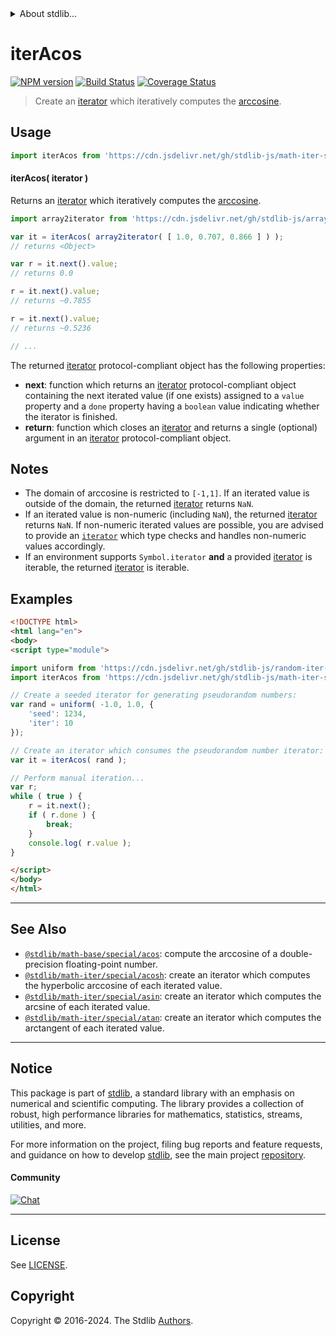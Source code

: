 <!--

@license Apache-2.0

Copyright (c) 2020 The Stdlib Authors.

Licensed under the Apache License, Version 2.0 (the "License");
you may not use this file except in compliance with the License.
You may obtain a copy of the License at

   http://www.apache.org/licenses/LICENSE-2.0

Unless required by applicable law or agreed to in writing, software
distributed under the License is distributed on an "AS IS" BASIS,
WITHOUT WARRANTIES OR CONDITIONS OF ANY KIND, either express or implied.
See the License for the specific language governing permissions and
limitations under the License.

-->


<details>
  <summary>
    About stdlib...
  </summary>
  <p>We believe in a future in which the web is a preferred environment for numerical computation. To help realize this future, we've built stdlib. stdlib is a standard library, with an emphasis on numerical and scientific computation, written in JavaScript (and C) for execution in browsers and in Node.js.</p>
  <p>The library is fully decomposable, being architected in such a way that you can swap out and mix and match APIs and functionality to cater to your exact preferences and use cases.</p>
  <p>When you use stdlib, you can be absolutely certain that you are using the most thorough, rigorous, well-written, studied, documented, tested, measured, and high-quality code out there.</p>
  <p>To join us in bringing numerical computing to the web, get started by checking us out on <a href="https://github.com/stdlib-js/stdlib">GitHub</a>, and please consider <a href="https://opencollective.com/stdlib">financially supporting stdlib</a>. We greatly appreciate your continued support!</p>
</details>

# iterAcos

[![NPM version][npm-image]][npm-url] [![Build Status][test-image]][test-url] [![Coverage Status][coverage-image]][coverage-url] <!-- [![dependencies][dependencies-image]][dependencies-url] -->

> Create an [iterator][mdn-iterator-protocol] which iteratively computes the [arccosine][@stdlib/math/base/special/acos].

<!-- Section to include introductory text. Make sure to keep an empty line after the intro `section` element and another before the `/section` close. -->

<section class="intro">

</section>

<!-- /.intro -->

<!-- Package usage documentation. -->



<section class="usage">

## Usage

```javascript
import iterAcos from 'https://cdn.jsdelivr.net/gh/stdlib-js/math-iter-special-acos@v0.2.2-esm/index.mjs';
```

#### iterAcos( iterator )

Returns an [iterator][mdn-iterator-protocol] which iteratively computes the [arccosine][@stdlib/math/base/special/acos].

```javascript
import array2iterator from 'https://cdn.jsdelivr.net/gh/stdlib-js/array-to-iterator@esm/index.mjs';

var it = iterAcos( array2iterator( [ 1.0, 0.707, 0.866 ] ) );
// returns <Object>

var r = it.next().value;
// returns 0.0

r = it.next().value;
// returns ~0.7855

r = it.next().value;
// returns ~0.5236

// ...
```

The returned [iterator][mdn-iterator-protocol] protocol-compliant object has the following properties:

-   **next**: function which returns an [iterator][mdn-iterator-protocol] protocol-compliant object containing the next iterated value (if one exists) assigned to a `value` property and a `done` property having a `boolean` value indicating whether the iterator is finished.
-   **return**: function which closes an [iterator][mdn-iterator-protocol] and returns a single (optional) argument in an [iterator][mdn-iterator-protocol] protocol-compliant object.

</section>

<!-- /.usage -->

<!-- Package usage notes. Make sure to keep an empty line after the `section` element and another before the `/section` close. -->

<section class="notes">

## Notes

-   The domain of arccosine is restricted to `[-1,1]`. If an iterated value is outside of the domain, the returned [iterator][mdn-iterator-protocol] returns `NaN`.
-   If an iterated value is non-numeric (including `NaN`), the returned [iterator][mdn-iterator-protocol] returns `NaN`. If non-numeric iterated values are possible, you are advised to provide an [`iterator`][mdn-iterator-protocol] which type checks and handles non-numeric values accordingly.
-   If an environment supports `Symbol.iterator` **and** a provided [iterator][mdn-iterator-protocol] is iterable, the returned [iterator][mdn-iterator-protocol] is iterable.

</section>

<!-- /.notes -->

<!-- Package usage examples. -->

<section class="examples">

## Examples

<!-- eslint no-undef: "error" -->

```html
<!DOCTYPE html>
<html lang="en">
<body>
<script type="module">

import uniform from 'https://cdn.jsdelivr.net/gh/stdlib-js/random-iter-uniform@esm/index.mjs';
import iterAcos from 'https://cdn.jsdelivr.net/gh/stdlib-js/math-iter-special-acos@v0.2.2-esm/index.mjs';

// Create a seeded iterator for generating pseudorandom numbers:
var rand = uniform( -1.0, 1.0, {
    'seed': 1234,
    'iter': 10
});

// Create an iterator which consumes the pseudorandom number iterator:
var it = iterAcos( rand );

// Perform manual iteration...
var r;
while ( true ) {
    r = it.next();
    if ( r.done ) {
        break;
    }
    console.log( r.value );
}

</script>
</body>
</html>
```

</section>

<!-- /.examples -->

<!-- Section to include cited references. If references are included, add a horizontal rule *before* the section. Make sure to keep an empty line after the `section` element and another before the `/section` close. -->

<section class="references">

</section>

<!-- /.references -->

<!-- Section for related `stdlib` packages. Do not manually edit this section, as it is automatically populated. -->

<section class="related">

* * *

## See Also

-   <span class="package-name">[`@stdlib/math-base/special/acos`][@stdlib/math/base/special/acos]</span><span class="delimiter">: </span><span class="description">compute the arccosine of a double-precision floating-point number.</span>
-   <span class="package-name">[`@stdlib/math-iter/special/acosh`][@stdlib/math/iter/special/acosh]</span><span class="delimiter">: </span><span class="description">create an iterator which computes the hyperbolic arccosine of each iterated value.</span>
-   <span class="package-name">[`@stdlib/math-iter/special/asin`][@stdlib/math/iter/special/asin]</span><span class="delimiter">: </span><span class="description">create an iterator which computes the arcsine of each iterated value.</span>
-   <span class="package-name">[`@stdlib/math-iter/special/atan`][@stdlib/math/iter/special/atan]</span><span class="delimiter">: </span><span class="description">create an iterator which computes the arctangent of each iterated value.</span>

</section>

<!-- /.related -->

<!-- Section for all links. Make sure to keep an empty line after the `section` element and another before the `/section` close. -->


<section class="main-repo" >

* * *

## Notice

This package is part of [stdlib][stdlib], a standard library with an emphasis on numerical and scientific computing. The library provides a collection of robust, high performance libraries for mathematics, statistics, streams, utilities, and more.

For more information on the project, filing bug reports and feature requests, and guidance on how to develop [stdlib][stdlib], see the main project [repository][stdlib].

#### Community

[![Chat][chat-image]][chat-url]

---

## License

See [LICENSE][stdlib-license].


## Copyright

Copyright &copy; 2016-2024. The Stdlib [Authors][stdlib-authors].

</section>

<!-- /.stdlib -->

<!-- Section for all links. Make sure to keep an empty line after the `section` element and another before the `/section` close. -->

<section class="links">

[npm-image]: http://img.shields.io/npm/v/@stdlib/math-iter-special-acos.svg
[npm-url]: https://npmjs.org/package/@stdlib/math-iter-special-acos

[test-image]: https://github.com/stdlib-js/math-iter-special-acos/actions/workflows/test.yml/badge.svg?branch=v0.2.2
[test-url]: https://github.com/stdlib-js/math-iter-special-acos/actions/workflows/test.yml?query=branch:v0.2.2

[coverage-image]: https://img.shields.io/codecov/c/github/stdlib-js/math-iter-special-acos/main.svg
[coverage-url]: https://codecov.io/github/stdlib-js/math-iter-special-acos?branch=main

<!--

[dependencies-image]: https://img.shields.io/david/stdlib-js/math-iter-special-acos.svg
[dependencies-url]: https://david-dm.org/stdlib-js/math-iter-special-acos/main

-->

[chat-image]: https://img.shields.io/gitter/room/stdlib-js/stdlib.svg
[chat-url]: https://app.gitter.im/#/room/#stdlib-js_stdlib:gitter.im

[stdlib]: https://github.com/stdlib-js/stdlib

[stdlib-authors]: https://github.com/stdlib-js/stdlib/graphs/contributors

[umd]: https://github.com/umdjs/umd
[es-module]: https://developer.mozilla.org/en-US/docs/Web/JavaScript/Guide/Modules

[deno-url]: https://github.com/stdlib-js/math-iter-special-acos/tree/deno
[deno-readme]: https://github.com/stdlib-js/math-iter-special-acos/blob/deno/README.md
[umd-url]: https://github.com/stdlib-js/math-iter-special-acos/tree/umd
[umd-readme]: https://github.com/stdlib-js/math-iter-special-acos/blob/umd/README.md
[esm-url]: https://github.com/stdlib-js/math-iter-special-acos/tree/esm
[esm-readme]: https://github.com/stdlib-js/math-iter-special-acos/blob/esm/README.md
[branches-url]: https://github.com/stdlib-js/math-iter-special-acos/blob/main/branches.md

[stdlib-license]: https://raw.githubusercontent.com/stdlib-js/math-iter-special-acos/main/LICENSE

[mdn-iterator-protocol]: https://developer.mozilla.org/en-US/docs/Web/JavaScript/Reference/Iteration_protocols#The_iterator_protocol

<!-- <related-links> -->

[@stdlib/math/base/special/acos]: https://github.com/stdlib-js/math-base-special-acos/tree/esm

[@stdlib/math/iter/special/acosh]: https://github.com/stdlib-js/math-iter-special-acosh/tree/esm

[@stdlib/math/iter/special/asin]: https://github.com/stdlib-js/math-iter-special-asin/tree/esm

[@stdlib/math/iter/special/atan]: https://github.com/stdlib-js/math-iter-special-atan/tree/esm

<!-- </related-links> -->

</section>

<!-- /.links -->
